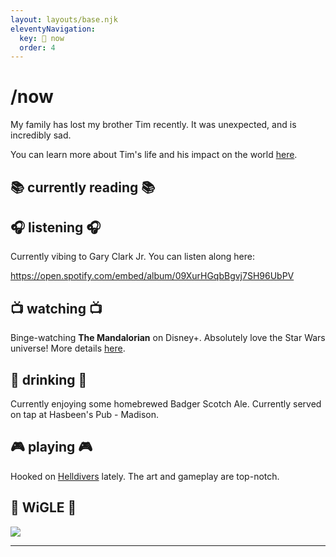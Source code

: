 ```yaml
---
layout: layouts/base.njk
eleventyNavigation:
  key: 📌 now
  order: 4
---
```


# /now

My family has lost my brother Tim recently. It was unexpected, and is incredibly sad.

You can learn more about Tim's life and his impact on the world [here](https://tim.helmers.me).

## 📚 currently reading 📚

## 🎧 listening 🎧

Currently vibing to Gary Clark Jr. You can listen along here:

https://open.spotify.com/embed/album/09XurHGqbBgvj7SH96UbPV

## 📺 watching 📺

Binge-watching **The Mandalorian** on Disney+. Absolutely love the Star Wars universe! More details [here](#).

## 🍻 drinking 🍻

Currently enjoying some homebrewed Badger Scotch Ale. Currently served on tap at Hasbeen's Pub - Madison.

## 🎮 playing 🎮

Hooked on [Helldivers](#) lately. The art and gameplay are top-notch.

## 🛜 WiGLE 🛜

<img border="0" src="https://wigle.net/bi/DCvuUkQ2MgkDGpCEUm_7ow.png">

---
